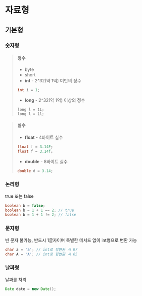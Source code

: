 # 자료형
## 기본형
### 숫자형
> #### 정수
> - byte
> - short
> - **int** - 2^32(약 1억) 미만의 정수
> ```java
> int i = 1;
> ```
> - **long** - 2^32(약 1억) 이상의 정수
> ```
> long l = 1L;
> long l = 1l;
> ```

> #### 실수
> - **float** - 4바이트 실수
> ```java
> float f = 3.14F;
> float f = 3.14f;
> ```
> - **double** - 8바이트 실수
> ```java
> double d = 3.14;
> ```
### 논리형
true 또는 false
```java
boolean b = false;
boolean b = 1 + 1 == 2; // true
boolean b = 1 + 1 != 2; // false
```
### 문자형
빈 문자 불가능, 반드시 1글자이며 특별한 메서드 없이 int형으로 변환 가능
```java
char a = 'a'; // int로 형변환 시 97
char A = 'A'; // int로 형변환 시 65
```
### 날짜형
날짜를 처리
```java
Date date = new Date();
```
